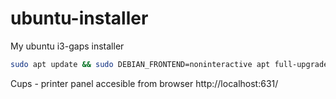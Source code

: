 # ubuntu-installer
My ubuntu i3-gaps installer

```bash
sudo apt update && sudo DEBIAN_FRONTEND=noninteractive apt full-upgrade -y && sudo apt install ansible -y && mkdir -p .gc && cd .gc && git clone https://github.com/pietryszak/ubuntu-installer && cd ubuntu-installer && ansible-playbook --ask-become-pass --connection=local --inventory 127.0.0.1, playbook.yml
```

Cups - printer panel accesible from browser
http://localhost:631/ 

